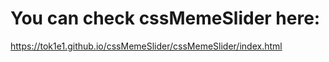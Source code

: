 # You can check cssMemeSlider here:
https://tok1e1.github.io/cssMemeSlider/cssMemeSlider/index.html

